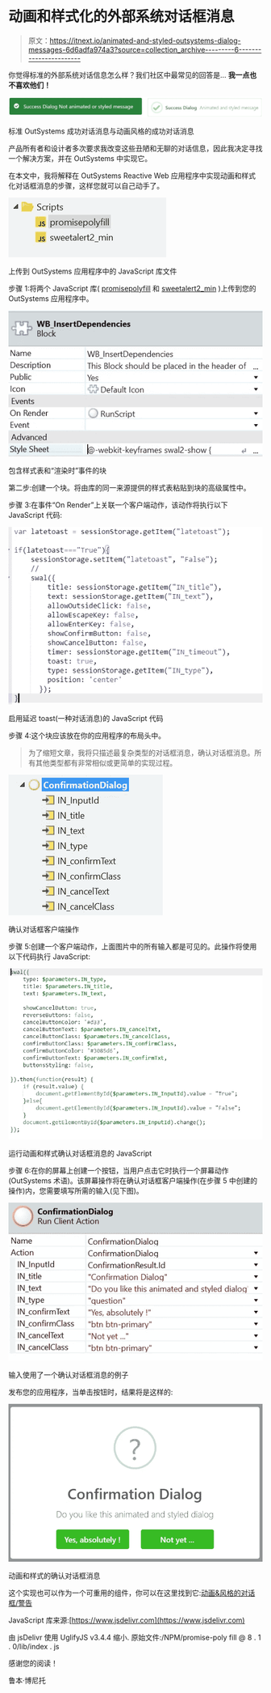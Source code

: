 # 动画和样式化的外部系统对话框消息

> 原文：<https://itnext.io/animated-and-styled-outsystems-dialog-messages-6d6adfa974a3?source=collection_archive---------6----------------------->

你觉得标准的外部系统对话信息怎么样？我们社区中最常见的回答是… **我一点也不喜欢他们！**

![](img/244c74d8cf03f322e945a391687edd1e.png)

标准 OutSystems 成功对话消息与动画风格的成功对话消息

产品所有者和设计者多次要求我改变这些丑陋和无聊的对话信息，因此我决定寻找一个解决方案，并在 OutSystems 中实现它。

在本文中，我将解释在 OutSystems Reactive Web 应用程序中实现动画和样式化对话框消息的步骤，这样您就可以自己动手了。

![](img/4d05d32f331a733d3ee8b5cbe2e1bddc.png)

上传到 OutSystems 应用程序中的 JavaScript 库文件

步骤 1:将两个 JavaScript 库( [promisepolyfill](https://www.jsdelivr.com/package/npm/promise-polyfill) 和 [sweetalert2_min](https://www.jsdelivr.com/package/npm/sweetalert2) )上传到您的 OutSystems 应用程序中。

![](img/fe7a069ce7a513dd1fce7cd54fd7fab6.png)

包含样式表和“渲染时”事件的块

第二步:创建一个块。将由库的同一来源提供的样式表粘贴到块的高级属性中。

步骤 3:在事件“On Render”上关联一个客户端动作，该动作将执行以下 JavaScript 代码:

![](img/daf80c818ed0573788843a8d028fd436.png)

启用延迟 toast(一种对话消息)的 JavaScript 代码

步骤 4:这个块应该放在你的应用程序的布局头中。

> 为了缩短文章，我将只描述最复杂类型的对话框消息，确认对话框消息。所有其他类型都有非常相似或更简单的实现过程。

![](img/1210540410fe03d9d7f750746651f9f0.png)

确认对话框客户端操作

步骤 5:创建一个客户端动作，上面图片中的所有输入都是可见的。此操作将使用以下代码执行 JavaScript:

![](img/74e8359291b4e833dccb5d6afb9f8df0.png)

运行动画和样式确认对话框消息的 JavaScript

步骤 6:在你的屏幕上创建一个按钮，当用户点击它时执行一个屏幕动作(OutSystems 术语)。该屏幕操作将在确认对话框客户端操作(在步骤 5 中创建的操作)内，您需要填写所需的输入(见下图)。

![](img/dcf7e0ad8ab8a1fb7c2a98d5e4ea039c.png)

输入使用了一个确认对话框消息的例子

发布您的应用程序，当单击按钮时，结果将是这样的:

![](img/42eb1d182a0a24e168b4a86101ebff02.png)

动画和样式的确认对话框消息

这个实现也可以作为一个可重用的组件，你可以在这里找到它:[动画&风格的对话框/警告](https://www.outsystems.com/forge/component-overview/8395/animated-styled-dialogs-alerts)

JavaScript 库来源:[https://www.jsdelivr.com](https://www.jsdelivr.com)

由 jsDelivr 使用 UglifyJS v3.4.4 缩小.
原始文件:/NPM/promise-poly fill @ 8 . 1 . 0/lib/index . js

感谢您的阅读！

鲁本·博尼托